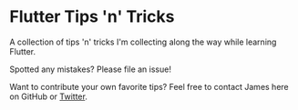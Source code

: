 # Flutter Tips 'n' Tricks

A collection of tips 'n' tricks I'm collecting along the way while learning Flutter.

Spotted any mistakes? Please file an issue!

Want to contribute your own favorite tips? Feel free to contact James here on GitHub or [Twitter](https://twitter.com/defuncart).
